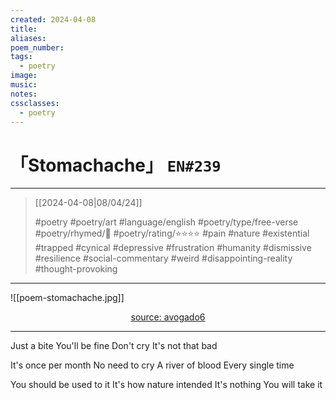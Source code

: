 ```yaml
---
created: 2024-04-08
title:
aliases:
poem_number:
tags:
  - poetry
image:
music:
notes:
cssclasses:
  - poetry
---
```

# 「Stomachache」 `EN#239`

---

> [[2024-04-08|08/04/24]]
> 
> #poetry 
> #poetry/art 
> #language/english 
> #poetry/type/free-verse 
> #poetry/rhymed/🔴 
> #poetry/rating/⭐⭐⭐⭐ 
> #pain #nature #existential #trapped #cynical #depressive #frustration #humanity #dismissive #resilience #social-commentary #weird #disappointing-reality #thought-provoking 

---

![[poem-stomachache.jpg]]

<center class="img_caption"><a href="https://www.avogado6.com/diary2022?lightbox=dataItem-ldkg4hxe10" class="source-link">source: avogado6</a></center>

---

Just a bite
You'll be fine
Don't cry
It's not that bad

It's once per month
No need to cry
A river of blood
Every single time

You should be used to it
It's how nature intended
It's nothing
You will take it